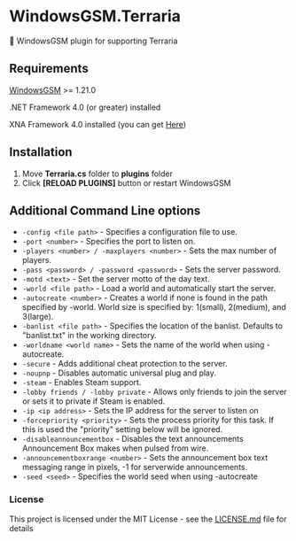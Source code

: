 # WindowsGSM.Terraria
🧩 WindowsGSM plugin for supporting Terraria

## Requirements
[WindowsGSM](https://github.com/WindowsGSM/WindowsGSM) >= 1.21.0

.NET Framework 4.0 (or greater) installed

XNA Framework 4.0 installed (you can get [Here](https://web.archive.org/web/20201222035408if_/https://download.microsoft.com/download/A/C/2/AC2C903B-E6E8-42C2-9FD7-BEBAC362A930/xnafx40_redist.msi))

## Installation
1. Move **Terraria.cs** folder to **plugins** folder
1. Click **[RELOAD PLUGINS]** button or restart WindowsGSM

## Additional Command Line options

<ul><li><code>-config &lt;file path&gt;</code> - Specifies a configuration file to use.</li>
<li><code>-port &lt;number&gt;</code> - Specifies the port to listen on.</li>
<li><code>-players &lt;number&gt; / -maxplayers &lt;number&gt;</code> - Sets the max number of players.</li>
<li><code>-pass &lt;password&gt; / -password &lt;password&gt;</code> - Sets the server password.</li>
<li><code>-motd &lt;text&gt;</code> - Set the server motto of the day text.</li>
<li><code>-world &lt;file path&gt;</code> - Load a world and automatically start the server.</li>
<li><code>-autocreate &lt;number&gt;</code> - Creates a world if none is found in the path specified by -world. World size is specified by: 1(small), 2(medium), and 3(large).</li>
<li><code>-banlist &lt;file path&gt;</code> - Specifies the location of the banlist. Defaults to "banlist.txt" in the working directory.</li>
<li><code>-worldname &lt;world name&gt;</code> - Sets the name of the world when using -autocreate.</li>
<li><code>-secure</code> - Adds additional cheat protection to the server.</li>
<li><code>-noupnp</code> - Disables automatic universal plug and play.</li>
<li><code>-steam</code> - Enables Steam support.</li>
<li><code>-lobby friends / -lobby private</code> - Allows only friends to join the server or sets it to private if Steam is enabled.</li>
<li><code>-ip &lt;ip address&gt;</code> - Sets the IP address for the server to listen on</li>
<li><code>-forcepriority &lt;priority&gt;</code> - Sets the process priority for this task. If this is used the "priority" setting below will be ignored.</li>
<li><code>-disableannouncementbox</code> - Disables the text announcements Announcement Box makes when pulsed from wire.</li>
<li><code>-announcementboxrange &lt;number&gt;</code> - Sets the announcement box text messaging range in pixels, -1 for serverwide announcements.</li>
<li><code>-seed &lt;seed&gt;</code> - Specifies the world seed when using -autocreate <span id="serverconfig"></span></li></ul>

### License
This project is licensed under the MIT License - see the [LICENSE.md](https://github.com/BattlefieldDuck/WindowsGSM.ARMA3/blob/master/LICENSE) file for details

